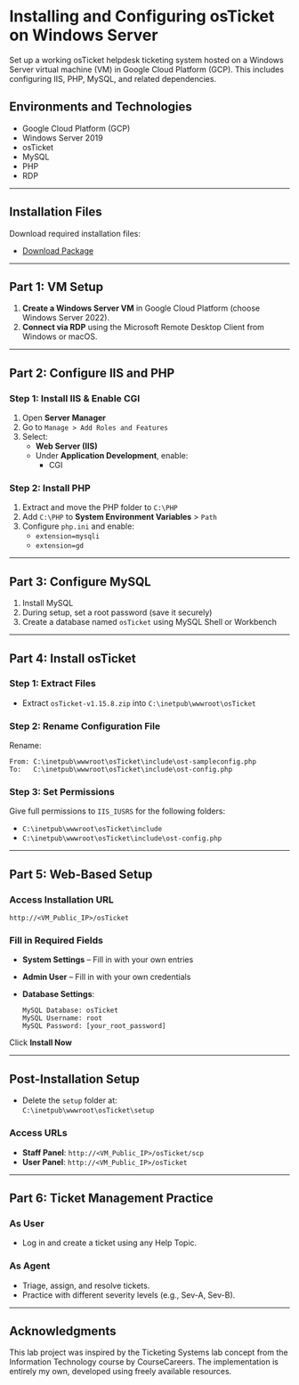# Installing and Configuring osTicket on Windows Server

Set up a working osTicket helpdesk ticketing system hosted on a Windows Server virtual machine (VM) in Google Cloud Platform (GCP). This includes configuring IIS, PHP, MySQL, and related dependencies.

## Environments and Technologies

- Google Cloud Platform (GCP)
- Windows Server 2019
- osTicket
- MySQL
- PHP
- RDP

---

## Installation Files

Download required installation files:

- [Download Package](https://drive.google.com/uc?export=download&id=1b3RBkXTLNGXbibeMuAynkfzdBC1NnqaD)

---

## Part 1: VM Setup

1. **Create a Windows Server VM** in Google Cloud Platform (choose Windows Server 2022).
2. **Connect via RDP** using the Microsoft Remote Desktop Client from Windows or macOS.

---

## Part 2: Configure IIS and PHP

### Step 1: Install IIS & Enable CGI

1. Open **Server Manager**
2. Go to `Manage > Add Roles and Features`
3. Select:
   - **Web Server (IIS)**
   - Under **Application Development**, enable:
     - CGI

### Step 2: Install PHP

1. Extract and move the PHP folder to `C:\PHP`
2. Add `C:\PHP` to **System Environment Variables** > `Path`
3. Configure `php.ini` and enable:
   - `extension=mysqli`
   - `extension=gd`

---

## Part 3: Configure MySQL

1. Install MySQL
2. During setup, set a root password (save it securely)
3. Create a database named `osTicket` using MySQL Shell or Workbench

---

## Part 4: Install osTicket

### Step 1: Extract Files

- Extract `osTicket-v1.15.8.zip` into `C:\inetpub\wwwroot\osTicket`

### Step 2: Rename Configuration File

Rename:

```text
From: C:\inetpub\wwwroot\osTicket\include\ost-sampleconfig.php  
To:   C:\inetpub\wwwroot\osTicket\include\ost-config.php
```

### Step 3: Set Permissions

Give full permissions to `IIS_IUSRS` for the following folders:

- `C:\inetpub\wwwroot\osTicket\include`
- `C:\inetpub\wwwroot\osTicket\include\ost-config.php`

---

## Part 5: Web-Based Setup

### Access Installation URL

```
http://<VM_Public_IP>/osTicket
```

### Fill in Required Fields

- **System Settings** – Fill in with your own entries
- **Admin User** – Fill in with your own credentials
- **Database Settings**:

  ```
  MySQL Database: osTicket
  MySQL Username: root
  MySQL Password: [your_root_password]
  ```

Click **Install Now**

---

## Post-Installation Setup

- Delete the `setup` folder at:  
  `C:\inetpub\wwwroot\osTicket\setup`

### Access URLs

- **Staff Panel**: `http://<VM_Public_IP>/osTicket/scp`
- **User Panel**: `http://<VM_Public_IP>/osTicket`

---

## Part 6: Ticket Management Practice

### As User

- Log in and create a ticket using any Help Topic.

### As Agent

- Triage, assign, and resolve tickets.
- Practice with different severity levels (e.g., Sev-A, Sev-B).

---

## Acknowledgments

This lab project was inspired by the Ticketing Systems lab concept from the Information Technology course by CourseCareers. The implementation is entirely my own, developed using freely available resources.

